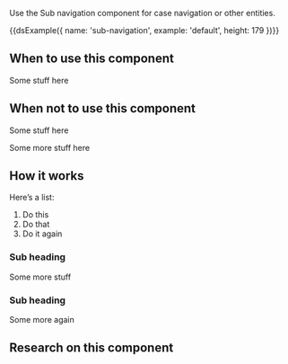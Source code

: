 Use the Sub navigation component for case navigation or other entities.

{{dsExample({
  name: 'sub-navigation',
  example: 'default',
  height: 179
})}}

## When to use this component

Some stuff here

## When not to use this component

Some stuff here

Some more stuff here

## How it works

Here’s a list:

1. Do this
2. Do that
3. Do it again

### Sub heading

Some more stuff

### Sub heading

Some more again

## Research on this component